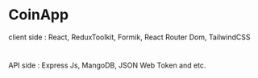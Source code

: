 # CoinApp
client side : React, ReduxToolkit, Formik, React Router Dom, TailwindCSS
#
API side : Express Js, MangoDB, JSON Web Token and etc.
